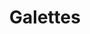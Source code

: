 ---
title: Galettes
metadata:
  title: Galettes
  course: Brunch
  source: https://www.youtube.com/watch?v=CK8T7v0NZ8Y
  servings: '4'
ingredients:
- name: buckwheat flour
  amount: 220 g
- name: cheese
  amount: 200 g
- name: salt
  amount: 1 tsp
- name: coconut oil
  amount: 4 tsp
- name: nutmeg
  amount: 2 tsp
- name: water
  amount: 400 ml
- name: pepper
  amount: 1 tsp
- name: ham
  amount: 4 slices
- name: eggs
  amount: '5'
- name: spring onions
  amount: '4'
cookware:
- name: mixing bowl
- name: whisk
- name: frying pan
- name: fork
- name: grater
- name: spatula
steps:
- description: Grab a mixing bowl and add in the buckwheat flour, whisk in one of
    the eggs and then gradually add the water to form the mixture for the galette.
- description: Add a teaspoon of coconut oil to a frying pan on a high heat and then
    add a scoop of the mixture to the pan to cook until the galette is firm. While
    it's cooking, you can slice the spring onions and break up the ham.
- description: Then crack another one of the eggs on it and use the back of a fork
    to spread the egg white around the surface. Once you're happy, make sure the yolk
    rests in the middle, then put a lid on to steam the egg white until it's firm
    (and the yolk is still runny).
- description: Now break up the ham and scatter it over the galette, avoiding the
    egg yolk. Then grab the grater and grate the cheese over the ham and then sprinkle
    the sliced spring onion on it.
- description: Now season the galette with the nutmeg and pepper, avoiding the egg
    yolk again, then sprinkle a little salt on the egg yolk.
- description: Use a spatula to fold over the edges of the galette to form a square,
    leaving the yolk exposed in the middle, then serve and start the next one!
- description: If you don't want to cook all four in one go, the mixture will keep
    in the fridge for a few days.

---